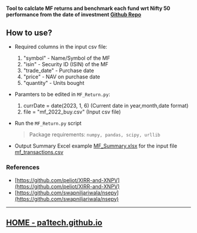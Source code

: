 <head>
	<meta property="twitter:card" content="summary" />
	<meta property="twitter:title" content="MF Tool - Pa1Tech" />
	<meta property="twitter:image" content="https://raw.githubusercontent.com/pa1tech/MFtool/main/docs/pic.jpg" />
	<meta property="twitter:site" content="https://pa1tech.github.io/" />	
</head>

#### Tool to calclate MF returns and benchmark each fund wrt Nifty 50 performance from the date of investment [Github Repo](https://github.com/pa1tech/MFtool)

## How to use?
* Required columns in the input csv file:
	1. "symbol" - Name/Symbol of the MF
	2. "isin" - Security ID (ISIN) of the MF
	3. "trade_date" - Purchase date
	4. "price" - NAV on purchase date
	5. "quantity" - Units bought
* Paramters to be edited in `MF_Return.py`:
	1. currDate = date(2023, 1, 6) (Current date in year,month,date format)
	2. file = "mf_2022_buy.csv" (Input csv file)

* Run the `MF_Return.py` script
	> Package requirements: `numpy, pandas, scipy, urllib`
* Output Summary Excel example [MF_Summary.xlsx](https://github.com/pa1tech/MFtool/blob/main/MF_Summary.xlsx?raw=true) for the input file [mf_transactions.csv](https://github.com/pa1tech/MFtool/blob/main/mf_transactions.csv)

### References
* [https://github.com/peliot/XIRR-and-XNPV](https://github.com/peliot/XIRR-and-XNPV)
* [https://github.com/swapniljariwala/nsepy](https://github.com/swapniljariwala/nsepy)


***

## [HOME - pa1tech.github.io](https://pa1tech.github.io/)
